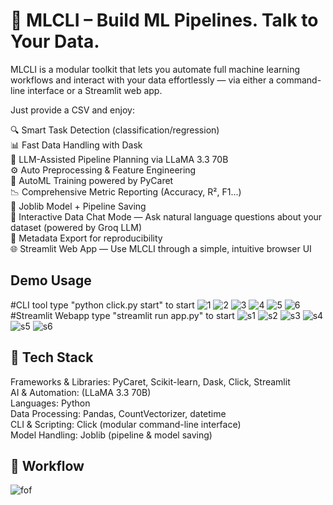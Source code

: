 # 🚀 MLCLI – Build ML Pipelines. Talk to Your Data.

MLCLI is a modular toolkit that lets you automate full machine learning workflows and interact with your data effortlessly — via either a command-line interface or a Streamlit web app.

Just provide a CSV and enjoy:

🔍 Smart Task Detection (classification/regression) <br>
📊 Fast Data Handling with Dask <br>
🧠 LLM-Assisted Pipeline Planning via LLaMA 3.3 70B <br>
⚙️ Auto Preprocessing & Feature Engineering <br>
🤖 AutoML Training powered by PyCaret <br>
📉 Comprehensive Metric Reporting (Accuracy, R², F1...) <br>
💾 Joblib Model + Pipeline Saving <br>
💬 Interactive Data Chat Mode — Ask natural language questions about your dataset (powered by Groq LLM) <br>
📂 Metadata Export for reproducibility <br>
🌐 Streamlit Web App — Use MLCLI through a simple, intuitive browser UI

## Demo Usage
#CLI tool
type "python click.py start" to start
![1](https://github.com/user-attachments/assets/01d474ba-d3e7-499c-8c95-d74604f460fb)
![2](https://github.com/user-attachments/assets/d8663abf-1dd1-486f-baae-c91628fdb8d6)
![3](https://github.com/user-attachments/assets/6b3ee99c-e832-40a5-b4ed-ac7ba3e30a10)
![4](https://github.com/user-attachments/assets/d5b6c2bf-ad83-4fa3-9045-7e622baddc67)
![5](https://github.com/user-attachments/assets/36b1a5e1-18a1-44c5-a142-8023f6be8b7e)
![6](https://github.com/user-attachments/assets/612060bb-0896-4a75-b8cb-1d214bf58f1b)
#Streamlit Webapp
type "streamlit run app.py" to start
![s1](https://github.com/user-attachments/assets/5f92d9b7-28cd-4852-98ee-015e7fedc9a7)
![s2](https://github.com/user-attachments/assets/a27fa27c-8629-407a-a86c-40bf3121eba5)
![s3](https://github.com/user-attachments/assets/d184dac3-0381-440b-96b8-9ff1bb066aa8)
![s4](https://github.com/user-attachments/assets/6df3b4c4-474e-401c-8ee7-7ed0bcc93473)
![s5](https://github.com/user-attachments/assets/0380e533-10e3-49a6-b7e8-67a82b1627f6)
![s6](https://github.com/user-attachments/assets/32663fbf-e240-45fc-99c4-1cfb9ed6b72f)

## 🧰 Tech Stack
Frameworks & Libraries: PyCaret, Scikit-learn, Dask, Click, Streamlit <br>
AI & Automation: (LLaMA 3.3 70B)<br>
Languages: Python<br>
Data Processing: Pandas, CountVectorizer, datetime<br>
CLI & Scripting: Click (modular command-line interface)<br>
Model Handling: Joblib (pipeline & model saving)<br>

## 🔁 Workflow
![fof](https://github.com/user-attachments/assets/6bc8a68b-a297-4aa9-bcdd-80124f4a7cd7)

